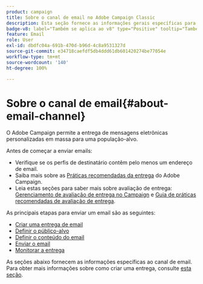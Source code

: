```yaml
---
product: campaign
title: Sobre o canal de email no Adobe Campaign Classic
description: Esta seção fornece as informações gerais específicas para o canal de email no Adobe Campaign
badge-v8: label="Também se aplica ao v8" type="Positive" tooltip="Também se aplica ao Campaign v8"
feature: Email
role: User
exl-id: dbdfc04a-691b-470d-b96d-4c8a9531327d
source-git-commit: e34718caefdf5db4ddd61db601420274be77054e
workflow-type: tm+mt
source-wordcount: '140'
ht-degree: 100%

---
```


# Sobre o canal de email{#about-email-channel}

O Adobe Campaign permite a entrega de mensagens eletrônicas personalizadas em massa para uma população-alvo.

Antes de começar a enviar emails:

* Verifique se os perfis de destinatário contêm pelo menos um endereço de email.
* Saiba mais sobre as [Práticas recomendadas da entrega](delivery-best-practices.md) do Adobe Campaign.
* Leia estas seções para saber mais sobre avaliação de entrega: [Gerenciamento de avaliação de entrega no Campaign](about-deliverability.md) e [Guia de práticas recomendadas de avaliação de entrega](https://experienceleague.adobe.com/docs/deliverability-learn/deliverability-best-practice-guide/introduction.html?lang=pt-BR).

As principais etapas para enviar um email são as seguintes:

* [Criar uma entrega de email](creating-an-email-delivery.md)
* [Definir o público-alvo](steps-defining-the-target-population.md)
* [Definir o conteúdo do email](defining-the-email-content.md)
* [Enviar o email](sending-messages.md)
* [Monitorar a entrega](about-delivery-monitoring.md)

As seções abaixo fornecem as informações específicas ao canal de email. Para obter mais informações sobre como criar uma entrega, consulte [esta seção](steps-about-delivery-creation-steps.md).
